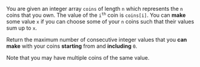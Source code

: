 You are given an integer array `coins` of length `n` which represents the `n` coins that you own. The value of the <code>i<sup>th</sup></code> coin is `coins[i]`. You can **make** some value `x` if you can choose some of your `n` coins such that their values sum up to `x`.

Return the maximum number of consecutive integer values that you **can make** with your coins **starting** from and **including** `0`.

Note that you may have multiple coins of the same value.